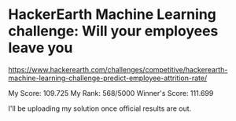 # HackerEarth Machine Learning challenge: Will your employees leave you
https://www.hackerearth.com/challenges/competitive/hackerearth-machine-learning-challenge-predict-employee-attrition-rate/

My Score: 109.725
My Rank: 568/5000
Winner's Score: 111.699

I'll be uploading my solution once official results are out.
